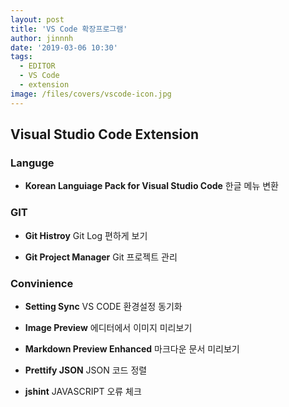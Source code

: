 ```yaml
---
layout: post
title: 'VS Code 확장프로그램'
author: jinnnh
date: '2019-03-06 10:30'
tags:
  - EDITOR
  - VS Code
  - extension
image: /files/covers/vscode-icon.jpg
---
```


## Visual Studio Code Extension

### Languge

- __Korean Languiage Pack for Visual Studio Code__
한글 메뉴 변환

### GIT

- __Git Histroy__
Git Log 편하게 보기

- __Git Project Manager__
Git 프로젝트 관리

### Convinience

- __Setting Sync__
VS CODE 환경설정 동기화

- __Image Preview__
에디터에서 이미지 미리보기

- __Markdown Preview Enhanced__
마크다운 문서 미리보기

- __Prettify JSON__
JSON 코드 정렬

- __jshint__
JAVASCRIPT 오류 체크

